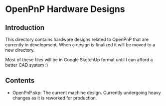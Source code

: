 # OpenPnP Hardware Designs

## Introduction

This directory contains hardware designs related to OpenPnP that are currently
in development. When a design is finalized it will be moved to a new directory.

Most of these files will be in Google SketchUp format until I can afford a
better CAD system :)

## Contents

* OpenPnP.skp: The current machine design. Currently undergoing heavy changes
as it is reworked for production.
